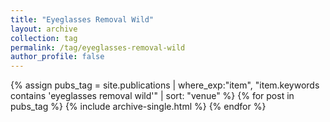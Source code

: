 ```yaml
---
title: "Eyeglasses Removal Wild"
layout: archive
collection: tag
permalink: /tag/eyeglasses-removal-wild
author_profile: false
---
```


{% assign pubs_tag = site.publications | where_exp:"item", "item.keywords contains 'eyeglasses removal wild'" | sort: "venue" %}
{% for post in pubs_tag %}
  {% include archive-single.html %}
{% endfor %}